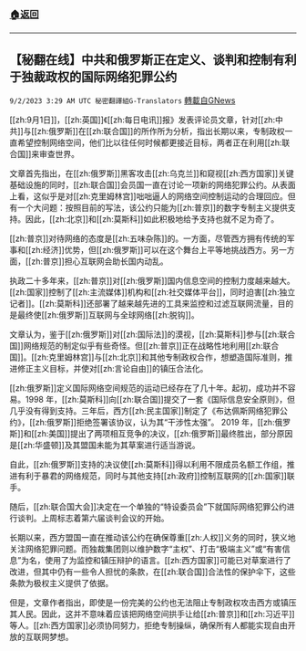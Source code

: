###  [:house:返回](README.md)
---


## 【秘翻在线】中共和俄罗斯正在定义、谈判和控制有利于独裁政权的国际网络犯罪公约
`9/2/2023 3:29 AM UTC 秘密翻譯組G-Translators` [轉載自GNews](https://gnews.org/articles/1633565)

[[zh:9月1日]]，[[zh:英国]]《[[zh:每日电讯]]报》发表评论员文章，针对[[zh:中共]]与[[zh:俄罗斯]]在[[zh:联合国]]的所作所为分析，指出长期以来，专制政权一直希望控制网络空间，他们比以往任何时候都更接近目标，两者正在利用[[zh:联合国]]来审查世界。

文章首先指出，在[[zh:俄罗斯]]黑客攻击[[zh:乌克兰]]和窥视[[zh:西方国家]]关键基础设施的同时，[[zh:联合国]]会员国一直在讨论一项新的网络犯罪公约。从表面上看，这似乎是对[[zh:克里姆林宫]]咄咄逼人的网络空间控制运动的合理回应。但有一个大问题：按照目前的写法，该公约只能为[[zh:普京]]的数字专制主义提供支持。因此，[[zh:北京]]和[[zh:莫斯科]]如此积极地给予支持也就不足为奇了。

[[zh:普京]]对待网络的态度是[[zh:五味杂陈]]的。一方面，尽管西方拥有传统的军事和[[zh:经济]]优势，但[[zh:俄罗斯]]可以在这个舞台上平等地挑战西方。另一方面，[[zh:普京]]担心互联网会助长国内动乱。

执政二十多年来，[[zh:普京]]对[[zh:俄罗斯]]国内信息空间的控制力度越来越大。[[zh:国家]]控制了[[zh:主流媒体]]机构和[[zh:社交媒体平台]]，同时迫害[[zh:独立记者]]。[[zh:莫斯科]]还部署了越来越先进的工具来监控和过滤互联网流量，目的是最终使[[zh:俄罗斯]]互联网与全球网络[[zh:脱钩]]。

文章认为，鉴于[[zh:俄罗斯]]对[[zh:国际法]]的漠视，[[zh:莫斯科]]参与[[zh:联合国]]网络规范的制定似乎有些奇怪。但[[zh:普京]]正在战略性地利用[[zh:联合国]]。[[zh:克里姆林宫]]与[[zh:北京]]和其他专制政权合作，想塑造国际准则，推进修正主义目标，并使对[[zh:言论自由]]的镇压合法化。

[[zh:俄罗斯]]定义国际网络空间规范的运动已经存在了几十年。起初，成功并不容易。1998 年，[[zh:莫斯科]]向[[zh:联合国]]提交了一套《国际信息安全原则》，但几乎没有得到支持。三年后，西方[[zh:民主国家]]制定了《布达佩斯网络犯罪公约》，[[zh:俄罗斯]]拒绝签署该协议，认为其“干涉性太强”。 2019 年，[[zh:俄罗斯]]和[[zh:美国]]提出了两项相互竞争的决议，[[zh:俄罗斯]]最终胜出，部分原因是[[zh:华盛顿]]及其盟国未能为其草案进行适当游说。

自此，[[zh:俄罗斯]]支持的决议使[[zh:莫斯科]]得以利用不限成员名额工作组，推进有利于暴君的网络规范，同时与其他支持[[zh:政府]]控制互联网的[[zh:国家]]联手。

随后，[[zh:联合国大会]]决定在一个单独的“特设委员会”下就国际网络犯罪公约进行谈判。上周标志着第六届谈判会议的开始。

长期以来，西方盟国一直在推动该公约在确保尊重[[zh:人权]]义务的同时，狭义地关注网络犯罪问题。而独裁集团则以维护数字“主权”、打击“极端主义”或“有害信息”为名，使用了为监控和镇压辩护的语言。[[zh:西方国家]]可能已对草案进行了改进，但其中仍有一些令人担忧的条款，在[[zh:联合国]]合法性的保护伞下，这些条款为极权主义提供了依据。

但是，文章作者指出，即使是一份完美的公约也无法阻止专制政权攻击西方或镇压其人民。因此，这并不意味着应该把网络空间拱手让给[[zh:普京]]和[[zh:习近平]]等人。[[zh:西方国家]]必须协同努力，拒绝专制操纵，确保所有人都能实现自由开放的互联网梦想。
